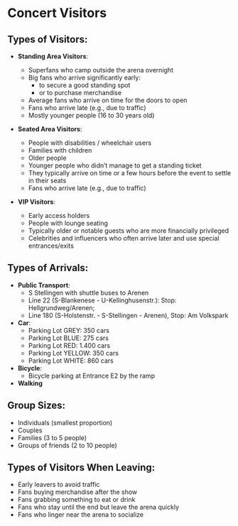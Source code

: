 # Concert Visitors

## Types of Visitors:
- **Standing Area Visitors**:
    - Superfans who camp outside the arena overnight
    - Big fans who arrive significantly early:
        - to secure a good standing spot
        - or to purchase merchandise
    - Average fans who arrive on time for the doors to open
    - Fans who arrive late (e.g., due to traffic)
    - Mostly younger people (16 to 30 years old)

- **Seated Area Visitors**:
    - People with disabilities / wheelchair users
    - Families with children
    - Older people
    - Younger people who didn’t manage to get a standing ticket
    - They typically arrive on time or a few hours before the event to settle in their seats
    - Fans who arrive late (e.g., due to traffic)

- **VIP Visitors**:
    - Early access holders
    - People with lounge seating
    - Typically older or notable guests who are more financially privileged
    - Celebrities and influencers who often arrive later and use special entrances/exits

## Types of Arrivals:
- **Public Transport**:
    - S Stellingen with shuttle buses to Arenen
    - Line 22 (S-Blankenese - U-Kellinghusenstr.): Stop: Hellgrundweg/Arenen;
    - Line 180 (S-Holstenstr. - S-Stellingen - Arenen), Stop: Am Volkspark
- **Car**:
    - Parking Lot GREY: 350 cars
    - Parking Lot BLUE: 275 cars
    - Parking Lot RED: 1.400 cars
    - Parking Lot YELLOW: 350 cars
    - Parking Lot WHITE: 860 cars
- **Bicycle**:
    - Bicycle parking at Entrance E2 by the ramp
- **Walking**

## Group Sizes:
- Individuals (smallest proportion)
- Couples
- Families (3 to 5 people)
- Groups of friends (2 to 10 people)

## Types of Visitors When Leaving:
- Early leavers to avoid traffic
- Fans buying merchandise after the show
- Fans grabbing something to eat or drink
- Fans who stay until the end but leave the arena quickly
- Fans who linger near the arena to socialize